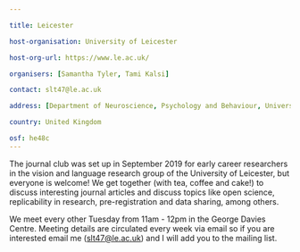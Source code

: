 ```yaml
---

title: Leicester 

host-organisation: University of Leicester 

host-org-url: https://www.le.ac.uk/ 

organisers: [Samantha Tyler, Tami Kalsi] 

contact: slt47@le.ac.uk 

address: [Department of Neuroscience, Psychology and Behaviour, University of Leicester, University Road, LE1 7RH, Leicester] 

country: United Kingdom

osf: he48c
---
```


The journal club was set up in September 2019 for early career researchers in the vision and language research group of the University of Leicester, but everyone is welcome!  We get together (with tea, coffee and cake!) to discuss interesting journal articles and discuss topics like open science, replicability in research, pre-registration and data sharing, among others. 

We meet every other Tuesday from 11am - 12pm in the George Davies Centre. Meeting details are circulated every week via email so if you are interested email me ([slt47@le.ac.uk](mailto:slt47@le.ac.uk)) and I will add you to the mailing list.
